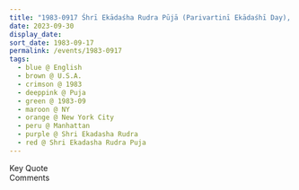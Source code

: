 ```yaml
---
title: "1983-0917 Śhrī Ekādaśha Rudra Pūjā (Parivartinī Ekādaśhī Day), Transform People by the Manifestation of the Ekādeśha's Powers, Living Room, Apartment of Judy Gaddy, 215, West 92nd Street, Manhattan, New York City, NY, U.S.A."
date: 2023-09-30
display_date: 
sort_date: 1983-09-17
permalink: /events/1983-0917
tags:
  - blue @ English
  - brown @ U.S.A.
  - crimson @ 1983
  - deeppink @ Puja
  - green @ 1983-09
  - maroon @ NY
  - orange @ New York City
  - peru @ Manhattan
  - purple @ Shri Ekadasha Rudra
  - red @ Shri Ekadasha Rudra Puja
---
```


<wave-list>
  <list-title color="green" width="75">Key Quote</list-title>
  <list-item color="BlanchedAlmond"  width="200"></list-item>
  <list-item color="Lavender"></list-item>
  <list-item color="BlanchedAlmond"></list-item>
</wave-list>

<br>

<wave-list>
  <list-title color="green" width="75">Comments</list-title>
  <list-item color="BlanchedAlmond"  width="200"></list-item>
  <list-item color="Lavender"></list-item>
  <list-item color="BlanchedAlmond"></list-item>
</wave-list>